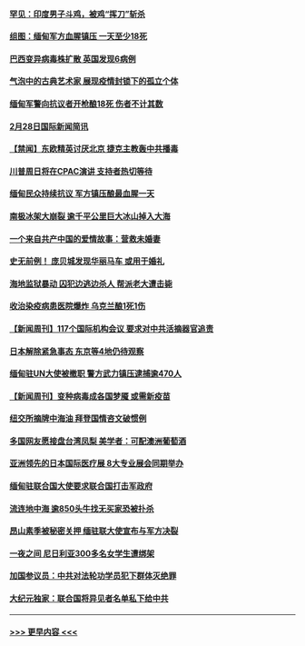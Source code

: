 #### [罕见：印度男子斗鸡，被鸡“挥刀”斩杀](../pages/prog202/a103064257.md?t=03011051) 
#### [组图：缅甸军方血腥镇压 一天至少18死](../pages/prog202/a103064205.md?t=03011051) 
#### [巴西变异病毒株扩散 英国发现6病例](../pages/prog202/a103064250.md?t=03011051) 
#### [气泡中的古典艺术家 展现疫情封锁下的孤立个体](../pages/prog202/a103064155.md?t=03011051) 
#### [缅甸军警向抗议者开枪酿18死 伤者不计其数](../pages/prog202/a103064028.md?t=03011051) 
#### [2月28日国际新闻简讯](../pages/prog202/a103064091.md?t=03011051) 
#### [【禁闻】东欧精英讨厌北京 捷克主教轰中共播毒](../pages/prog202/a103064051.md?t=03011051) 
#### [川普周日将在CPAC演讲 支持者热切等待](../pages/prog202/a103064041.md?t=03011051) 
#### [缅甸民众持续抗议 军方镇压酿最血腥一天](../pages/prog202/a103064043.md?t=03011051) 
#### [南极冰架大崩裂 逾千平公里巨大冰山掉入大海](../pages/prog202/a103063931.md?t=03011051) 
#### [一个来自共产中国的爱情故事：营救未婚妻](../pages/prog202/a103063934.md?t=03011051) 
#### [史无前例！ 庞贝城发现华丽马车 或用于婚礼](../pages/prog202/a103063883.md?t=03011051) 
#### [海地监狱暴动 囚犯边逃边杀人 帮派老大遭击毙](../pages/prog202/a103063875.md?t=03011051) 
#### [收治染疫病患医院爆炸 乌克兰酿1死1伤](../pages/prog202/a103063866.md?t=03011051) 
#### [【新闻周刊】117个国际机构会议 要求对中共活摘器官追责](../pages/prog202/a103063697.md?t=03011051) 
#### [日本解除紧急事态 东京等4地仍待观察](../pages/prog202/a103063808.md?t=03011051) 
#### [缅甸驻UN大使被撤职 警方武力镇压逮捕逾470人](../pages/prog202/a103063775.md?t=03011051) 
#### [【新闻周刊】变种病毒成各国梦魇 或需新疫苗](../pages/prog202/a103063683.md?t=03011051) 
#### [纽交所摘牌中海油 拜登国情咨文破惯例](../pages/prog202/a103063668.md?t=03011051) 
#### [多国网友愿接盘台湾凤梨 美学者：可配澳洲葡萄酒](../pages/prog202/a103063607.md?t=03011051) 
#### [亚洲领先的日本国际医疗展 8大专业展会同期举办](../pages/prog202/a103063574.md?t=03011051) 
#### [缅甸驻联合国大使要求联合国打击军政府](../pages/prog202/a103063493.md?t=03011051) 
#### [流连地中海 逾850头牛找无买家恐被扑杀](../pages/prog202/a103063257.md?t=03011051) 
#### [昂山素季被秘密关押 缅驻联大使宣布与军方决裂](../pages/prog202/a103063232.md?t=03011051) 
#### [一夜之间 尼日利亚300多名女学生遭绑架](../pages/prog202/a103063164.md?t=03011051) 
#### [加国参议员：中共对法轮功学员犯下群体灭绝罪](../pages/prog202/a103063132.md?t=03011051) 
#### [大纪元独家：联合国将异见者名单私下给中共](../pages/prog202/a103063119.md?t=03011051) 

----
#### [ >>> 更早内容 <<< ](../indexes/prog202-earlier.md)
